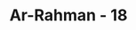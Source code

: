 ---
title: "Ar-Rahman - 18"
no: 18
arabic_no: ١٨
ayah: فَبِاَيِّ اٰلَاۤءِ رَبِّكُمَا تُكَذِّبٰنِ 
translation: "Maka nikmat Tuhanmu yang manakah yang kamu dustakan?"
tafsir: "Dalam ayat ini Allah menantang manusia dan jin, nikmat Tuhan yang manakah yang mereka dustakan. Apakah mereka mengingkari hujan dan faedah-faedahnya? Ataukah mereka mengingkari manfaat adanya perubahan musim yang di dalamnya terdapat perubahan tanaman-tanaman yang harus ditanam pada musim panas atau musim dingin? Ataukah mereka mengingkari tentang keistimewaan yang terdapat pada perubahan udara yang mengatur perasaan manusia dan binatang. ("
---